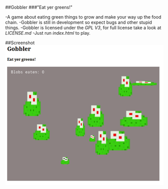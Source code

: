 ##Gobbler
###"Eat yer greens!"

-A game about eating green things to grow and make your way up the food chain.
-Gobbler is still in development so expect bugs and other stupid things.
-Gobbler is licensed under the *GPL V3*, for full license take a look at *LICENSE.md*
-Just run *index.html* to play.

##Screenshot
![Screenshot of Gobbler](/images/screenshot.png "Screenshot")
